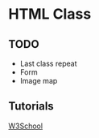 # HTML Class

## TODO

- Last class repeat
- Form
- Image map

## Tutorials

[W3School](https://www.w3schools.com/html/)
